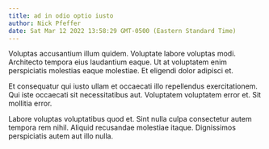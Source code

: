 ```yaml
---
title: ad in odio optio iusto
author: Nick Pfeffer
date: Sat Mar 12 2022 13:58:29 GMT-0500 (Eastern Standard Time)
---
```

Voluptas accusantium illum quidem. Voluptate labore voluptas modi. Architecto tempora eius laudantium eaque. Ut at voluptatem enim perspiciatis molestias eaque molestiae. Et eligendi dolor adipisci et.

 Et consequatur qui iusto ullam et occaecati illo repellendus exercitationem. Qui iste occaecati sit necessitatibus aut. Voluptatem voluptatem error et. Sit mollitia error.

 Labore voluptas voluptatibus quod et. Sint nulla culpa consectetur autem tempora rem nihil. Aliquid recusandae molestiae itaque. Dignissimos perspiciatis autem aut illo nulla.